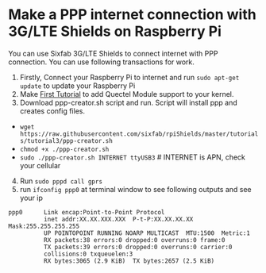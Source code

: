 # Make a PPP internet connection with 3G/LTE Shields on Raspberry Pi

You can use Sixfab 3G/LTE Shields to connect internet with PPP connection. You can use following transactions for work.

1. Firstly, Connect your Raspberry Pi to internet and run `sudo apt-get update` to update your Raspberry Pi
2. Make [First Tutorial](https://github.com/sixfab/rpiShields/tree/master/tutorials/tutorial1) to add Quectel Module support to your kernel.
3. Download ppp-creator.sh script and run. Script will install ppp and creates config files.
  - `wget https://raw.githubusercontent.com/sixfab/rpiShields/master/tutorials/tutorial3/ppp-creator.sh`
  - `chmod +x ./ppp-creator.sh`
  - `sudo ./ppp-creator.sh INTERNET ttyUSB3` # INTERNET is APN, check your cellular
  
4. Run `sudo pppd call gprs`
5. run `ifconfig ppp0` at terminal window to see following outputs and see your ip<br/>
  ```
  ppp0      Link encap:Point-to-Point Protocol
            inet addr:XX.XX.XXX.XXX  P-t-P:XX.XX.XX.XX  Mask:255.255.255.255
            UP POINTOPOINT RUNNING NOARP MULTICAST  MTU:1500  Metric:1
            RX packets:38 errors:0 dropped:0 overruns:0 frame:0
            TX packets:39 errors:0 dropped:0 overruns:0 carrier:0
            collisions:0 txqueuelen:3
            RX bytes:3065 (2.9 KiB)  TX bytes:2657 (2.5 KiB)
            
  ```
